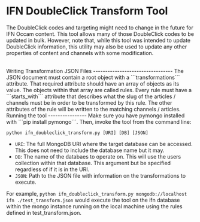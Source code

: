 IFN DoubleClick Transform Tool
==============================
The DoubleClick codes and targeting might need to change in the future for IFN Occam content. This tool allows many of those DoubleClick codes to be updated in bulk. However, note that, while this tool was intended to update DoubleClick information, this utility may also be used to update any other properties of content and channels with some modification.

<br>
Writing Transformation JSON Files
---------------------------------
The JSON document must contain a root object with a ```transformations``` attribute. That required attribute should have an array of objects as its value. The objects within that array are called rules. Every rule must have a ```starts_with``` attribute that describes what the slug of the articles / channels must be in order to be transformed by this rule. The other attributes of the rule will be written to the matching channels / articles.

<br>
Running the tool
----------------
Make sure you have pymongo installed with ```pip install pymongo```. Then, invoke the tool from the command line:

```python ifn_doubleclick_transform.py [URI] [DB] [JSON]```

 - ```URI```: The full MongoDB URI where the target database can be accessed. This does not need to include the database name but it may.
 - ```DB```: The name of the databaes to operate on. This will use the users collection within that database. This argument but be specified regardless of if it is in the URI.
 - ```JSON```: Path to the JSON file with information on the transformations to execute.

For example, ```python ifn_doubleclick_transform.py mongodb://localhost ifn ./test_transform.json``` would execute the tool on the ifn database within the mongo instance running on the local machine using the rules defined in test_transform.json.
